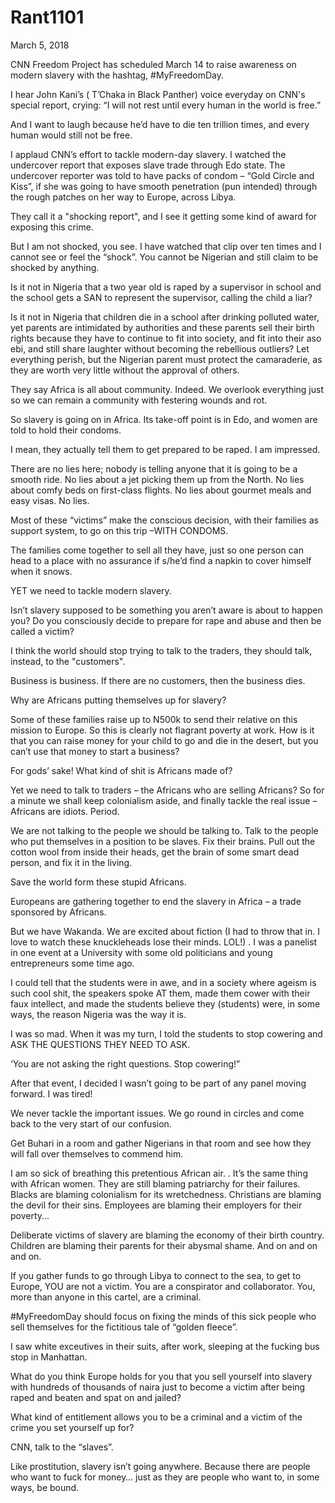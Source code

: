 # Rant1101


March 5, 2018

CNN Freedom Project has scheduled March 14 to raise awareness on modern slavery with the hashtag, #MyFreedomDay.

I hear John Kani’s ( T’Chaka in Black Panther) voice everyday on CNN's special report, crying: “I will not rest until every human in the world is free.”

And I want to laugh because he’d have to die ten trillion times, and every human would still not be free.

I applaud CNN’s effort to tackle modern-day slavery. I watched the undercover report that exposes slave trade through Edo state. The undercover reporter was told to have packs of condom – “Gold Circle and Kiss”, if she was going to have smooth penetration (pun intended) through the rough patches on her way to Europe, across Libya.

They call it a "shocking report", and I see it getting some kind of award for exposing this crime.

But I am not shocked, you see. I have watched that clip over ten times and I cannot see or feel the “shock”. You cannot be Nigerian and still claim to be shocked by anything.

Is it not in Nigeria that a two year old is raped by a supervisor in school and the school gets a SAN to represent the supervisor, calling the child a liar?

Is it not in Nigeria that children die in a school after drinking polluted water, yet parents are intimidated by authorities and these parents sell their birth rights because they have to continue to fit into society, and fit into their aso ebi, and still share laughter without becoming the rebellious outliers? 
Let everything perish, but the Nigerian parent must protect the camaraderie, as they are worth very little without the approval of others.

They say Africa is all about community. Indeed. We overlook everything just so we can remain a community with festering wounds and rot.

So slavery is going on in Africa. Its take-off point is in Edo, and women are told to hold their condoms.

I mean, they actually tell them to get prepared to be raped. I am impressed.

There are no lies here; nobody is telling anyone that it is going to be a smooth ride. No lies about a jet picking them up from the North. No lies about comfy beds on first-class flights. No lies about gourmet meals and easy visas. No lies.

Most of these “victims” make the conscious decision, with their families as support system, to go on this trip –WITH CONDOMS.

The families come together to sell all they have, just so one person can head to a place with no assurance if s/he’d find a napkin to cover himself when it snows.

YET we need to tackle modern slavery.

Isn’t slavery supposed to be something you aren’t aware is about to happen you? Do you consciously decide to prepare for rape and abuse and then be called a victim?

I think the world should stop trying to talk to the traders, they should talk, instead, to the "customers".

Business is business. If there are no customers, then the business dies.

Why are Africans putting themselves up for slavery?

Some of these families raise up to N500k to send their relative on this mission to Europe. So this is clearly not flagrant poverty at work. How is it that you can raise money for your child to go and die in the desert, but you can’t use that money to start a business?

For gods’ sake! What kind of shit is Africans made of?

Yet we need to talk to traders – the Africans who are selling Africans? So for a minute we shall keep colonialism aside, and finally tackle the real issue –Africans are idiots. Period.

We are not talking to the people we should be talking to. Talk to the people who put themselves in a position to be slaves. Fix their brains. Pull out the cotton wool from inside their heads, get the brain of some smart dead person, and fix it in the living.

Save the world form these stupid Africans.

Europeans are gathering together to end the slavery in Africa – a trade sponsored by Africans.

But we have Wakanda. We are excited about fiction (I had to throw that in. I love to watch these knuckleheads lose their minds. LOL!)
.
I was a panelist in one event at a University with some old politicians and young entrepreneurs some time ago.

I could tell that the students were in awe, and in a society where ageism is such cool shit, the speakers spoke AT them, made them cower with their faux intellect, and made the students believe they (students) were, in some ways, the reason Nigeria was the way it is.

I was so mad. When it was my turn, I told the students to stop cowering and ASK THE QUESTIONS THEY NEED TO ASK.

‘You are not asking the right questions. Stop cowering!”

After that event, I decided I wasn’t going to be part of any panel moving forward. I was tired!

We never tackle the important issues. We go round in circles and come back to the very start of our confusion.

Get Buhari in a room and gather Nigerians in that room and see how they will fall over themselves to commend him. 

I am so sick of breathing this pretentious African air.
.
It’s the same thing with African women. They are still blaming patriarchy for their failures. Blacks are blaming colonialism for its wretchedness. Christians are blaming the devil for their sins. Employees are blaming their employers for their poverty...

Deliberate victims of slavery are blaming the economy of their birth country. Children are blaming their parents for their abysmal shame. And on and on and on.

If you gather funds to go through Libya to connect to the sea, to get to Europe, YOU are not a victim. You are a conspirator and collaborator. You, more than anyone in this cartel, are a criminal.

#MyFreedomDay should focus on fixing the minds of this sick people who sell themselves for the fictitious tale of “golden fleece”.

I saw white exceutives in their suits, after work, sleeping at the fucking bus stop in Manhattan.

What do you think Europe holds for you that you sell yourself into slavery with hundreds of thousands of naira just to become a victim after being raped and beaten and spat on and jailed?

What kind of entitlement allows you to be a criminal and a victim of the crime you set yourself up for?

CNN, talk to the “slaves”.

Like prostitution, slavery isn’t going anywhere. Because there are people who want to fuck for money… just as they are people who want to, in some ways, be bound.